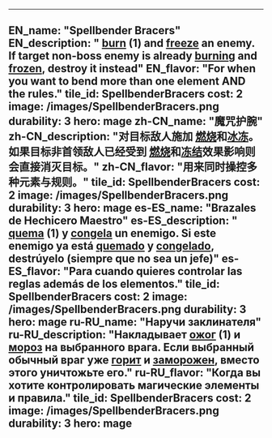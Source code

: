 ---

EN_name: "Spellbender Bracers"
EN_description: " <u>burn</u> (1) and <u>freeze</u> an enemy. If target non-boss enemy is already  <u>burning</u> and <u>frozen</u>, destroy it instead"
EN_flavor: "For when you want to bend more than one element AND the rules."
tile_id: SpellbenderBracers
cost: 2
image: /images/SpellbenderBracers.png
durability: 3
hero: mage
zh-CN_name: "魔咒护腕"
zh-CN_description: "对目标敌人施加 <u>燃烧</u>和<u>冰冻</u>。如果目标非首领敌人已经受到 <u>燃烧</u>和<u>冻结</u>效果影响则会直接消灭目标。"
zh-CN_flavor: "用来同时操控多种元素与规则。"
tile_id: SpellbenderBracers
cost: 2
image: /images/SpellbenderBracers.png
durability: 3
hero: mage
es-ES_name: "Brazales de Hechicero Maestro"
es-ES_description: " <u>quema</u> (1) y <u>congela</u> un enemigo. Si este enemigo ya está  <u>quemado</u> y <u>congelado</u>, destrúyelo (siempre que no sea un jefe)"
es-ES_flavor: "Para cuando quieres controlar las reglas además de los elementos."
tile_id: SpellbenderBracers
cost: 2
image: /images/SpellbenderBracers.png
durability: 3
hero: mage
ru-RU_name: "Наручи заклинателя"
ru-RU_description: "Накладывает  <u>ожог</u> (1) и <u>мороз</u> на выбранного врага. Если выбранный обычный враг уже  <u>горит</u> и <u>заморожен</u>, вместо этого уничтожьте его."
ru-RU_flavor: "Когда вы хотите контролировать магические элементы и правила."
tile_id: SpellbenderBracers
cost: 2
image: /images/SpellbenderBracers.png
durability: 3
hero: mage
---